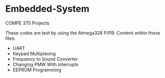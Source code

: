 # Embedded-System

COMPE 375 Projects

These codes are test by using the Atmega328 P/PB. 
Content within these files:

- UART
- Keypad Multiplexing
- Frequency to Sound Converter
- Changing PMW With Interrupts
- EEPROM Programming
